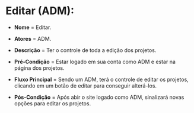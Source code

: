 #  Editar (ADM):

- **Nome** = Editar.  

- **Atores** = ADM.  

- **Descrição** = Ter o controle de toda a edição dos projetos.  

- **Pré-Condição** = Estar logado em sua conta como ADM e estar na página dos projetos.  

- **Fluxo Principal** = Sendo um ADM, terá o controle de editar os projetos, clicando em um botão de editar para conseguir alterá-los.

- **Pós-Condição** = Após abir o site logado como ADM, sinalizará novas opções para editar os projetos.  
